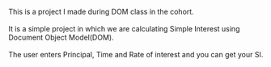 This is a project I made during DOM class in the cohort. <br></br>
It is a simple project in which we are calculating Simple Interest using Document Object Model(DOM). <br></br>
The user enters Principal, Time and Rate of interest and you can get your SI. <br></br>
